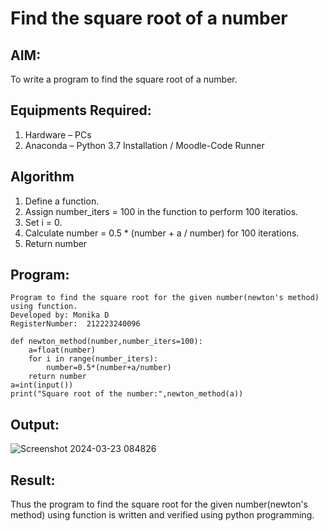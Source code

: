 # Find the square root of a number

## AIM:
To write a program to find the square root of a number.

## Equipments Required:
1. Hardware – PCs
2. Anaconda – Python 3.7 Installation / Moodle-Code Runner

## Algorithm
1. Define a function.
2. Assign number_iters = 100 in the function to perform 100 iteratios.
3. Set i = 0.
4. Calculate  number = 0.5 * (number + a / number) for 100 iterations.
5. Return number

## Program:
~~~
Program to find the square root for the given number(newton's method) using function.
Developed by: Monika D
RegisterNumber:  212223240096

def newton_method(number,number_iters=100):
    a=float(number)
    for i in range(number_iters):
        number=0.5*(number+a/number)
    return number
a=int(input())
print("Square root of the number:",newton_method(a))
~~~

## Output:
![Screenshot 2024-03-23 084826](https://github.com/dhanamoni/Square-root-of-a-number/assets/151629757/9a452650-8b65-482c-9ef1-2ca9685ea348)



## Result:
Thus the program to find the square root for the given number(newton's method) using function is written and verified using python programming.
